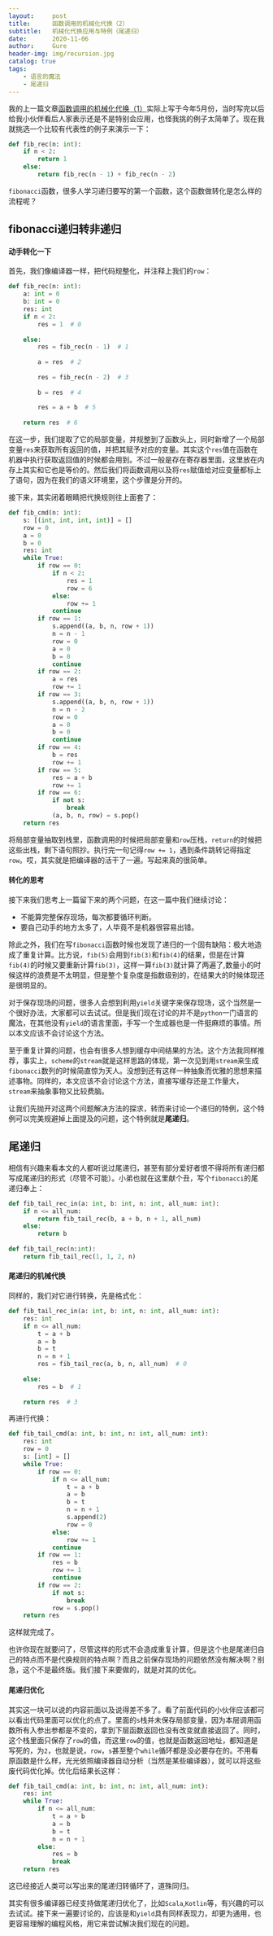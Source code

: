 ```yaml
---
layout:     post
title:      函数调用的机械化代换（2）
subtitle:   机械化代换应用与特例（尾递归）
date:       2020-11-06
author:     Gure
header-img: img/recursion.jpg
catalog: true
tags:
    - 语言的魔法	
	- 尾递归
---
```


我的上一篇文章[函数调用的机械化代换（1）](/2020/11/06/recursion_1/)实际上写于今年5月份，当时写完以后给我小伙伴看后人家表示还是不是特别会应用，也怪我挑的例子太简单了。现在我就挑选一个比较有代表性的例子来演示一下：

```python
def fib_rec(n: int):
    if n < 2:
        return 1
    else:
        return fib_rec(n - 1) + fib_rec(n - 2)
```

`fibonacci`函数，很多人学习递归要写的第一个函数，这个函数做转化是怎么样的流程呢？

## fibonacci递归转非递归

#### 动手转化一下

首先，我们像编译器一样，把代码规整化，并注释上我们的`row`：

```python
def fib_rec(n: int):
    a: int = 0
    b: int = 0
    res: int
    if n < 2:
        res = 1  # 0
        
    else:
        res = fib_rec(n - 1)  # 1
        
        a = res  # 2
        
        res = fib_rec(n - 2)  # 3
        
        b = res  # 4
        
        res = a + b  # 5
        
    return res  # 6
```

在这一步，我们提取了它的局部变量，并规整到了函数头上，同时新增了一个局部变量`res`来获取所有返回的值，并把其赋予对应的变量。其实这个`res`值在函数在机器中执行获取返回值的时候都会用到。不过一般是存在寄存器里面，这里放在内存上其实和它也是等价的。然后我们将函数调用以及将`res`赋值给对应变量都标上了语句，因为在我们的语义环境里，这个步骤是分开的。

接下来，其实闭着眼睛把代换规则往上面套了：

```python
def fib_cmd(n: int):
    s: [(int, int, int, int)] = []
    row = 0
    a = 0
    b = 0
    res: int
    while True:
        if row == 0:
            if n < 2:
                res = 1
                row = 6
            else:
                row += 1
            continue
        if row == 1:
            s.append((a, b, n, row + 1))
            n = n - 1
            row = 0
            a = 0
            b = 0
            continue
        if row == 2:
            a = res
            row += 1
        if row == 3:
            s.append((a, b, n, row + 1))
            n = n - 2
            row = 0
            a = 0
            b = 0
            continue
        if row == 4:
            b = res
            row += 1
        if row == 5:
            res = a + b
            row += 1
        if row == 6:
            if not s:
                break
            (a, b, n, row) = s.pop()
    return res
```

将局部变量抽取到栈里，函数调用的时候把局部变量和`row`压栈，`return`的时候把这些出栈，剩下语句照抄。执行完一句记得`row += 1`，遇到条件跳转记得指定`row`。哎，其实就是把编译器的活干了一遍。写起来真的很简单。

#### 转化的思考

接下来我们思考上一篇留下来的两个问题，在这一篇中我们继续讨论：

- 不能算完整保存现场，每次都要循环判断。
- 要自己动手的地方太多了，人毕竟不是机器很容易出错。

除此之外，我们在写`fibonacci`函数时候也发现了递归的一个固有缺陷：极大地造成了重复计算。比方说，`fib(5)`会用到`fib(3)`和`fib(4)`的结果，但是在计算`fib(4)`的时候又要重新计算`fib(3)`，这样一算`fib(3)`就计算了两遍了,数量小的时候这样的浪费是不太明显，但是整个复杂度是指数级别的，在结果大的时候体现还是很明显的。

对于保存现场的问题，很多人会想到利用`yield`关键字来保存现场，这个当然是一个很好办法，大家都可以去试试。但是我们现在讨论的并不是`python`一门语言的魔法，在其他没有`yield`的语言里面，手写一个生成器也是一件挺麻烦的事情。所以本文应该不会讨论这个方法。

至于重复计算的问题，也会有很多人想到缓存中间结果的方法。这个方法我同样推荐，事实上，`scheme`的`stream`就是这样思路的体现，第一次见到用`stream`来生成`fibonacci`数列的时候简直惊为天人。没想到还有这样一种抽象而优雅的思想来描述事物。同样的，本文应该不会讨论这个方法，直接写缓存还是工作量大，`stream`来抽象事物又比较费脑。

让我们先抛开对这两个问题解决方法的探求，转而来讨论一个递归的特例，这个特例可以完美规避掉上面提及的问题，这个特例就是**尾递归**。

## 尾递归

相信有兴趣来看本文的人都听说过尾递归，甚至有部分爱好者恨不得将所有递归都写成尾递归的形式（尽管不可能）。小弟也就在这里献个丑，写个`fibonacci`的尾递归奉上：

```python
def fib_tail_rec_in(a: int, b: int, n: int, all_num: int):
    if n <= all_num:
        return fib_tail_rec(b, a + b, n + 1, all_num)
    else:
        return b
    
def fib_tail_rec(n:int):
    return fib_tail_rec(1, 1, 2, n)
```

#### 尾递归的机械代换

同样的，我们对它进行转换，先是格式化：

```python
def fib_tail_rec_in(a: int, b: int, n: int, all_num: int):
    res: int
    if n <= all_num:
        t = a + b
        a = b
        b = t
        n = n + 1
        res = fib_tail_rec(a, b, n, all_num)  # 0
        
    else:
        res = b  # 1
        
    return res  # 3
```

再进行代换：

```python
def fib_tail_cmd(a: int, b: int, n: int, all_num: int):
    res: int
    row = 0
    s: [int] = []
    while True:
        if row == 0:
            if n <= all_num:
                t = a + b
                a = b
                b = t
                n = n + 1
                s.append(2)
                row = 0
            else:
                row += 1
            continue
        if row == 1:
            res = b
            row += 1
            continue
        if row == 2:
            if not s:
                break
            row = s.pop()
    return res
```

这样就完成了。

也许你现在就要问了，尽管这样的形式不会造成重复计算，但是这个也是尾递归自己的特点而不是代换规则的特点啊？而且之前保存现场的问题依然没有解决啊？别急，这个不是最终版。我们接下来要做的，就是对其的优化。

#### 尾递归优化

其实这一块可以说的内容前面以及说得差不多了。看了前面代码的小伙伴应该都可以看出代码里面可以优化的点了。里面的`s`栈并未保存局部变量，因为本层调用函数所有入参出参都是不变的，拿到下层函数返回也没有改变就直接返回了。同时，这个栈里面只保存了`row`的值，而这里`row`的值，也就是函数返回地址，都知道是写死的，为`2`，也就是说，`row`，`s`甚至整个`while`循环都是没必要存在的。不用看原函数是什么样，光光依照编译器自动分析（当然是某些编译器），就可以将这些废代码优化掉。优化后结果长这样：

```py
def fib_tail_cmd(a: int, b: int, n: int, all_num: int):
    res: int
    while True:
        if n <= all_num:
            t = a + b
            a = b
            b = t
            n = n + 1
        else:
            res = b
            break
    return res
```



这已经接近人类可以写出来的尾递归转循环了，道殊同归。

其实有很多编译器已经支持做尾递归优化了，比如`Scala`,`Kotlin`等，有兴趣的可以去试试。接下来一遍要讨论的，应该是和`yield`具有同样表现力，却更为通用，也更容易理解的编程风格，用它来尝试解决我们现在的问题。